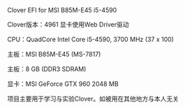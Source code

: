 
Clover EFI for MSI B85M-E45 i5-4590


Clover版本：4961
显卡使用Web Driver驱动



CPU：QuadCore Intel Core i5-4590, 3700 MHz (37 x 100)

主板：MSI B85M-E45 (MS-7817)

主板：8 GB  (DDR3 SDRAM)

显卡：MSI GeForce GTX 960 2048 MB



项目主要用于学习与实验Clover。如被用在其他地方与本人无关
